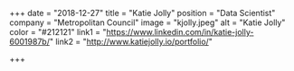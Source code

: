 +++
date = "2018-12-27"
title = "Katie Jolly"
position = "Data Scientist"
company =  "Metropolitan Council"
image = "kjolly.jpeg"
alt = "Katie Jolly"
color = "#212121"
link1 = "https://www.linkedin.com/in/katie-jolly-6001987b/"
link2 = "http://www.katiejolly.io/portfolio/"

+++
